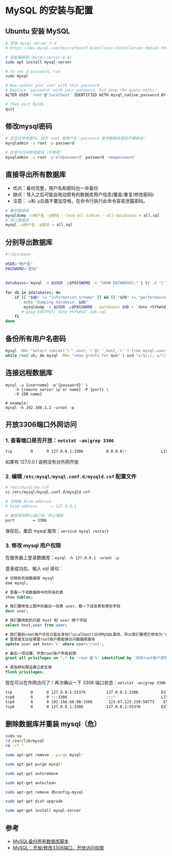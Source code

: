 # MySQL 的安装与配置

## Ubuntu 安装 MySQL

```sh
# 安装 mysql-server-5.6
# https://dev.mysql.com/doc/refman/5.6/en/linux-installation-debian.html

# 安装最新版（mysql-server-8.0）
sudo apt install mysql-server

# To set a password, run
sudo mysql

# Now update your user with this password
# Replace 'password' with your password, but keep the quote marks!
ALTER USER 'root'@'localhost' IDENTIFIED WITH mysql_native_password BY 'password';

# Then exit MySQL
quit
```

## 修改mysql密码

```sh
# 交互式修改密码，其中 root 是用户名；password 是参数而非密码不要修改！
mysqladmin -u root -p password

# 在命令行中修改密码（不推荐）
mysqladmin -u root -p'oldpassword' password 'newpassword'
```

## 直接导出所有数据库

- 优点：备份完整，用户名和密码也一并备份
- 缺点：导入之后可能会改动原有的数据库用户信息(覆盖/重复/修改密码)
- 注意：`-u`和`-p`后面不要加空格，在命令行执行此命令容易泄露密码。

```sh
# 备份数据库
mysqldump -u用户名 -p密码 --lock-all-tables --all-databases > all.sql
# 导入数据库
mysql -u用户名 -p密码 < all.sql
```

## 分别导出数据库

```sh
#!/bin/bash
 
USER="用户名"
PASSWORD="密码"
 
 
databases=`mysql -u $USER -p$PASSWORD -e "SHOW DATABASES;" | tr -d "| " | grep -v Database`
 
for db in $databases; do
    if [[ "$db" != "information_schema" ]] && [[ "$db" != "performance_schema" ]] && [[ "$db" != "mysql" ]] && [[ "$db" != _* ]] ; then
        echo "Dumping database: $db"
        mysqldump -u $USER -p$PASSWORD --databases $db > `date +%Y%m%d`.$db.sql
       # gzip $OUTPUT/`date +%Y%m%d`.$db.sql
    fi
done
```

## 备份所有用户名密码

```sh
mysql -BNe "select concat('\'',user,'\'@\'',host,'\'') from mysql.user where user != 'root'" | \
while read uh; do mysql -BNe "show grants for $uh" | sed 's/$/;/; s/\\\\/\\/g'; done > grants.sql
```

## 连接远程数据库

```
mysql -u {username} -p'{password}' \
    -h {remote server ip or name} -P {port} \
    -D {DB name}

# example:
mysql -h 192.168.1.2 -uroot -p
```


## 开放3306端口外网访问

### 1. 查看端口是否开放：`netstat -an|grep 3306`

```sh
tcp        0      0 127.0.0.1:3306          0.0.0.0:*               LISTEN
```

如果有 127.0.0.1 说明没有对外网开放

### 2. 编辑 `/etc/mysql/mysql.conf.d/mysqld.cnf` 配置文件

```sh
# /etc/mysql/my.cnf
vi /etc/mysql/mysql.conf.d/mysqld.cnf

# 注释掉 bind-address
# bind-address		= 127.0.0.1

# 推荐修改默认端口号，防止爆破
port		= 3306
```

保存后，重启 mysql 服务：`service mysql restart`

### 3. 修改 mysql 用户权限

在服务器上登录数据库：`mysql -h 127.0.0.1 -uroot -p`

登录成功后，输入 sql 语句：

```sql
# 切换到系统数据库 mysql
use mysql;

# 查看一下该数据库中的所有的表
show tables;

# 我们要修改上图中的最后一张表 user，看一下这张表有哪些字段
desc user;

# 我们要用到的只是 host 和 user 两个字段
select host,user from user;

# 我们看到root用户仅仅只能在本地(localhost)访问MySQL服务，所以我们要把它修改为'%'
# 意思是无论在哪里root账户都能够访问数据库服务
update user set host='%' where user='root';

# 最后一项设置，开放root账户所有权限
grant all privileges on *.* to 'root'@'%' identified by '你的root账户密码';

# 使各种权限设置立即生效
flush privileges;​
```

现在可以在外网访问了！再次确认一下 3306 端口状态：`netstat -an|grep 3306`

```sh
tcp        0      0 127.0.0.1:55376         127.0.0.1:3306          ESTABLISHED
tcp6       0      0 :::3306                 :::*                    LISTEN
tcp6       0      0 192.168.60.98:3306       123.67.123.210:50773    ESTABLISHED
tcp6       0      0 127.0.0.1:3306          127.0.0.1:55376         ESTABLISHED
```



## 删除数据库并重装 mysql（危）

```sh
sudo su
cd /var/lib/mysql
rm -rf *

sudo apt-get remove --purge mysql*

sudo apt-get purge mysql*

sudo apt-get autoremove

sudo apt-get autoclean

sudo apt-get remove dbconfig-mysql

sudo apt-get dist-upgrade

sudo apt-get install mysql-server
```





## 参考

- [MySQL备份所有数据库脚本](https://www.gubo.org/script-dump-all-mysql-databases/)
- [MySQL：开放/修改3306端口、开放访问权限](https://blog.csdn.net/freezingxu/article/details/77088506)
